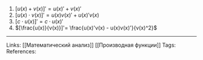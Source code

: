 1. $[u(x)+v(x)]'=u(x)' + v(x)'$
2. $[u(x) \cdot v(x)]'=u(x)v(x)' + u(x)'v(x)$
3. $[c \cdot u(x)]' = c \cdot u(x)'$
4. $[\frac{u(x)}{v(x)}]'= \frac{u(x)'v(x) - u(x)v(x)'}{v(x)^2}$

___
Links: [[Математический анализ]] [[Производная функции]]
Tags: 
References: 